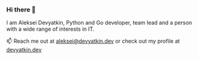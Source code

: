 ### Hi there 👋
I am Aleksei Devyatkin, Python and Go developer, team lead and a person with a wide range of interests in IT.

📫 Reach me out at aleksei@devyatkin.dev or check out my profile at [devyatkin.dev](https://devyatkin.dev)
